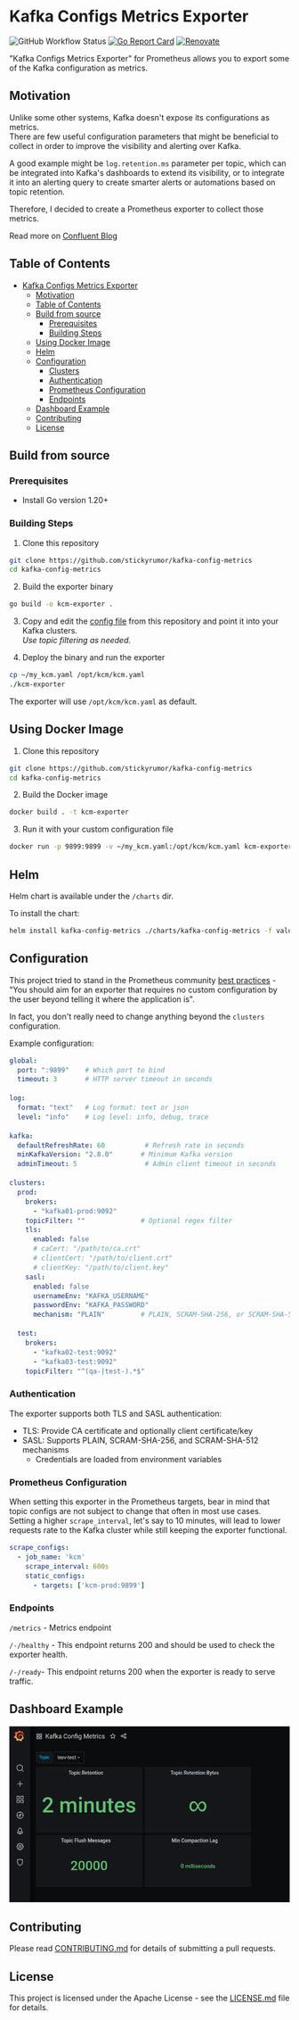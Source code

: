 # Kafka Configs Metrics Exporter

![GitHub Workflow Status](https://img.shields.io/github/actions/workflow/status/EladLeev/kafka-config-metrics/release.yml?branch=master)
[![Go Report Card](https://goreportcard.com/badge/github.com/stickyrumor/kafka-config-metrics)](https://goreportcard.com/report/github.com/stickyrumor/kafka-config-metrics)
[![Renovate](https://img.shields.io/badge/renovate-enabled-%231A1F6C?logo=renovatebot)](https://renovatebot.com)

"Kafka Configs Metrics Exporter" for Prometheus allows you to export some of the Kafka configuration as metrics.

## Motivation

Unlike some other systems, Kafka doesn't expose its configurations as metrics.  
There are few useful configuration parameters that might be beneficial to collect in order to improve the visibility and alerting over Kafka.

A good example might be `log.retention.ms` parameter per topic, which can be integrated into Kafka's dashboards to extend its visibility, or to integrate it into an alerting query to create smarter alerts or automations based on topic retention.

Therefore, I decided to create a Prometheus exporter to collect those metrics.

Read more on [Confluent Blog](https://www.confluent.io/blog/kafka-lag-monitoring-and-metrics-at-appsflyer/)

Table of Contents
-----------------

- [Kafka Configs Metrics Exporter](#kafka-configs-metrics-exporter)
  - [Motivation](#motivation)
  - [Table of Contents](#table-of-contents)
  - [Build from source](#build-from-source)
    - [Prerequisites](#prerequisites)
    - [Building Steps](#building-steps)
  - [Using Docker Image](#using-docker-image)
  - [Helm](#helm)
  - [Configuration](#configuration)
    - [Clusters](#clusters)
    - [Authentication](#authentication)
    - [Prometheus Configuration](#prometheus-configuration)
    - [Endpoints](#endpoints)
  - [Dashboard Example](#dashboard-example)
  - [Contributing](#contributing)
  - [License](#license)

## Build from source

### Prerequisites

- Install Go version 1.20+

### Building Steps

1. Clone this repository

```bash
git clone https://github.com/stickyrumor/kafka-config-metrics
cd kafka-config-metrics
```

2. Build the exporter binary

```bash
go build -o kcm-exporter .
```

3. Copy and edit the [config file](https://github.com/stickyrumor/kafka-config-metrics/blob/master/kcm.yaml) from this repository and point it into your Kafka clusters.  
   _Use topic filtering as needed._

4. Deploy the binary and run the exporter

```bash
cp ~/my_kcm.yaml /opt/kcm/kcm.yaml
./kcm-exporter
```

The exporter will use `/opt/kcm/kcm.yaml` as default.

## Using Docker Image

1. Clone this repository

```bash
git clone https://github.com/stickyrumor/kafka-config-metrics
cd kafka-config-metrics
```

2. Build the Docker image

```bash
docker build . -t kcm-exporter
```

3. Run it with your custom configuration file

```bash
docker run -p 9899:9899 -v ~/my_kcm.yaml:/opt/kcm/kcm.yaml kcm-exporter:latest
```

## Helm

Helm chart is available under the `/charts` dir.

To install the chart:

```bash
helm install kafka-config-metrics ./charts/kafka-config-metrics -f values.yaml
```

## Configuration

This project tried to stand in the Prometheus community [best practices](https://prometheus.io/docs/instrumenting/writing_exporters/) -  
"You should aim for an exporter that requires no custom configuration by the user beyond telling it where the application is".

In fact, you don't really need to change anything beyond the `clusters` configuration.

Example configuration:

```yaml
global:
  port: ":9899"    # Which port to bind
  timeout: 3       # HTTP server timeout in seconds

log:
  format: "text"   # Log format: text or json
  level: "info"    # Log level: info, debug, trace

kafka:
  defaultRefreshRate: 60          # Refresh rate in seconds
  minKafkaVersion: "2.8.0"       # Minimum Kafka version
  adminTimeout: 5                 # Admin client timeout in seconds

clusters:
  prod:
    brokers:
      - "kafka01-prod:9092"
    topicFilter: ""              # Optional regex filter
    tls:
      enabled: false
      # caCert: "/path/to/ca.crt"
      # clientCert: "/path/to/client.crt"
      # clientKey: "/path/to/client.key"
    sasl:
      enabled: false
      usernameEnv: "KAFKA_USERNAME"
      passwordEnv: "KAFKA_PASSWORD"
      mechanism: "PLAIN"         # PLAIN, SCRAM-SHA-256, or SCRAM-SHA-512

  test:
    brokers:
      - "kafka02-test:9092"
      - "kafka03-test:9092"
    topicFilter: "^(qa-|test-).*$"
```

### Authentication

The exporter supports both TLS and SASL authentication:

- TLS: Provide CA certificate and optionally client certificate/key
- SASL: Supports PLAIN, SCRAM-SHA-256, and SCRAM-SHA-512 mechanisms
  - Credentials are loaded from environment variables

### Prometheus Configuration

When setting this exporter in the Prometheus targets, bear in mind that topic configs are not subject to change that often in most use cases.  
Setting a higher `scrape_interval`, let's say to 10 minutes, will lead to lower requests rate to the Kafka cluster while still keeping the exporter functional.

```yaml
scrape_configs:
  - job_name: 'kcm'
    scrape_interval: 600s
    static_configs:
      - targets: ['kcm-prod:9899']
```

### Endpoints

`/metrics` - Metrics endpoint

`/-/healthy` - This endpoint returns 200 and should be used to check the exporter health.

`/-/ready`- This endpoint returns 200 when the exporter is ready to serve traffic.

## Dashboard Example

![Dashboard Sample](doc/dashboard.png)

## Contributing

Please read [CONTRIBUTING.md](CONTRIBUTING.md) for details of submitting a pull requests.

## License

This project is licensed under the Apache License - see the [LICENSE.md](LICENSE.md) file for details.